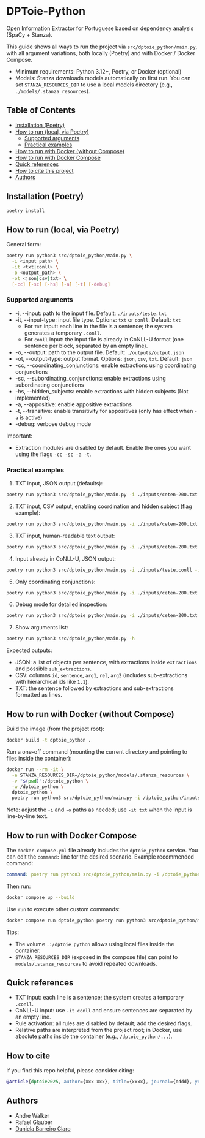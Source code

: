# DPToie-Python

Open Information Extractor for Portuguese based on dependency analysis (SpaCy + Stanza).

This guide shows all ways to run the project via `src/dptoie_python/main.py`, with all argument variations, both locally (Poetry) and with Docker / Docker Compose.

- Minimum requirements: Python 3.12+, Poetry, or Docker (optional)
- Models: Stanza downloads models automatically on first run. You can set `STANZA_RESOURCES_DIR` to use a local models directory (e.g., `./models/.stanza_resources`).

## Table of Contents
- [Installation (Poetry)](#installation-poetry)
- [How to run (local, via Poetry)](#how-to-run-local-via-poetry)
  - [Supported arguments](#supported-arguments)
  - [Practical examples](#practical-examples)
- [How to run with Docker (without Compose)](#how-to-run-with-docker-without-compose)
- [How to run with Docker Compose](#how-to-run-with-docker-compose)
- [Quick references](#quick-references)
- [How to cite this project](#how-to-cite)
- [Authors](#authors)

## Installation (Poetry)

```bash
poetry install
```

## How to run (local, via Poetry)

General form:

```bash
poetry run python3 src/dptoie_python/main.py \
  -i <input_path> \
  -it <txt|conll> \
  -o <output_path> \
  -ot <json|csv|txt> \
  [-cc] [-sc] [-hs] [-a] [-t] [-debug]
```

### Supported arguments

- -i, --input: path to the input file. Default: `./inputs/teste.txt`
- -it, --input-type: input file type. Options: `txt` or `conll`. Default: `txt`
  - For `txt` input: each line in the file is a sentence; the system generates a temporary `.conll`.
  - For `conll` input: the input file is already in CoNLL-U format (one sentence per block, separated by an empty line).
- -o, --output: path to the output file. Default: `./outputs/output.json`
- -ot, --output-type: output format. Options: `json`, `csv`, `txt`. Default: `json`
- -cc, --coordinating_conjunctions: enable extractions using coordinating conjunctions
- -sc, --subordinating_conjunctions: enable extractions using subordinating conjunctions
- -hs, --hidden_subjects: enable extractions with hidden subjects (Not implemented)
- -a, --appositive: enable appositive extractions
- -t, --transitive: enable transitivity for appositives (only has effect when `-a` is active)
- -debug: verbose debug mode

Important:
- Extraction modules are disabled by default. Enable the ones you want using the flags `-cc -sc -a -t`.

### Practical examples

1) TXT input, JSON output (defaults):
```bash
poetry run python3 src/dptoie_python/main.py -i ./inputs/ceten-200.txt -it txt -o ./outputs/out.json -ot json
```

2) TXT input, CSV output, enabling coordination and hidden subject (flag example):
```bash
poetry run python3 src/dptoie_python/main.py -i ./inputs/ceten-200.txt -it txt -o ./outputs/out.csv -ot csv -cc
```

3) TXT input, human-readable text output:
```bash
poetry run python3 src/dptoie_python/main.py -i ./inputs/ceten-200.txt -it txt -o ./outputs/out.txt -ot txt -cc -sc -a -t
```

4) Input already in CoNLL-U, JSON output:
```bash
poetry run python3 src/dptoie_python/main.py -i ./inputs/teste.conll -it conll -o ./outputs/out.json -ot json -cc -sc -a -t
```

5) Only coordinating conjunctions:
```bash
poetry run python3 src/dptoie_python/main.py -i ./inputs/ceten-200.txt -it txt -o ./outputs/cc.json -ot json -cc
```

6) Debug mode for detailed inspection:
```bash
poetry run python3 src/dptoie_python/main.py -i ./inputs/ceten-200.txt -it txt -o ./outputs/out.json -ot json -cc -debug
```

7) Show arguments list:
```bash
poetry run python3 src/dptoie_python/main.py -h
```

Expected outputs:
- JSON: a list of objects per sentence, with extractions inside `extractions` and possible `sub_extractions`.
- CSV: columns `id`, `sentence`, `arg1`, `rel`, `arg2` (includes sub-extractions with hierarchical ids like `1.1`).
- TXT: the sentence followed by extractions and sub-extractions formatted as lines.

## How to run with Docker (without Compose)

Build the image (from the project root):
```bash
docker build -t dptoie_python .
```

Run a one-off command (mounting the current directory and pointing to files inside the container):
```bash
docker run --rm -it \
  -e STANZA_RESOURCES_DIR=/dptoie_python/models/.stanza_resources \
  -v "$(pwd)":/dptoie_python \
  -w /dptoie_python \
  dptoie_python \
  poetry run python3 src/dptoie_python/main.py -i /dptoie_python/inputs/teste.conll -it conll -o /dptoie_python/outputs/out.json -ot json -cc -sc -a -t
```

Note: adjust the `-i` and `-o` paths as needed; use `-it txt` when the input is line-by-line text.

## How to run with Docker Compose

The `docker-compose.yml` file already includes the `dptoie_python` service. You can edit the `command:` line for the desired scenario. Example recommended command:

```yaml
command: poetry run python3 src/dptoie_python/main.py -i /dptoie_python/inputs/teste.conll -it conll -o /dptoie_python/outputs/out.json -ot json -cc -sc -a -t
```

Then run:
```bash
docker compose up --build
```

Use `run` to execute other custom commands:
```bash
docker compose run dptoie_python poetry run python3 src/dptoie_python/main.py -i /dptoie_python/inputs/ceten-200.txt -it txt -o /dptoie_python/outputs/out.csv -ot csv -cc
```

Tips:
- The volume `.:/dptoie_python` allows using local files inside the container.
- `STANZA_RESOURCES_DIR` (exposed in the compose file) can point to `models/.stanza_resources` to avoid repeated downloads.

## Quick references

- TXT input: each line is a sentence; the system creates a temporary `.conll`.
- CoNLL-U input: use `-it conll` and ensure sentences are separated by an empty line.
- Rule activation: all rules are disabled by default; add the desired flags.
- Relative paths are interpreted from the project root; in Docker, use absolute paths inside the container (e.g., `/dptoie_python/...`).


## How to cite
If you find this repo helpful, please consider citing:

```bibtex
@Article{dptoie2025, author={xxx xxx}, title={xxxx}, journal={dddd}, year={xxx}, month={x}, day={cc}, issn={xxx}, doi={xxxxx}, url={asas} }
```

## Authors
* Andre Walker
* Rafael Glauber
* [Daniela Barreiro Claro](http://formas.ufba.br/dclaro/)